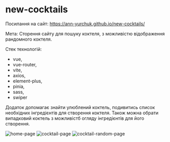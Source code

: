 # new-cocktails

Посилання на сайт: https://ann-yurchuk.github.io/new-cocktails/

Мета: Сторення сайту для пошуку коктеля, з можливістю відображення рандомного коктеля.

Стек технологій:
- vue,
- vue-router,
- vite,
- axios,
- element-plus,
- pinia,
- sass,
- swiper

Додаток допомагає знайти улюблений коктель, подивитись список необхідних інгредієнтів для створення коктеля. Також можна обрати випадковий коктель з можливістб огляду інгредієнтів для його створення.

  ![home-page](https://github.com/Ann-Yurchuk/new-cocktails/assets/105579383/40d6d360-8e32-4b67-b5bc-47011a403561)
  ![cocktail-page](https://github.com/Ann-Yurchuk/new-cocktails/assets/105579383/8ba82b4c-d909-4661-9099-f78b744df8c9)
  ![cocktail-random-page](https://github.com/Ann-Yurchuk/new-cocktails/assets/105579383/39861076-6c42-46ee-9830-c81294740046)



